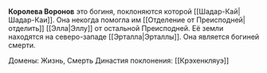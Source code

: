 **Королева Воронов** это богиня, поклоняются которой [[Шадар-Кай|Шадар-Каи]]. Она некогда помогла им [[Отделение от Преисподней|отделить]] [[Элла|Эллу]] от остальной Преисподней. Её земли находятся на северо-западе [[Эрталла|Эрталлы]]. Она является богиней смерти.

Домены: Жизнь, Смерть
Династия поклонения: [[Крэхенкляуэ]]